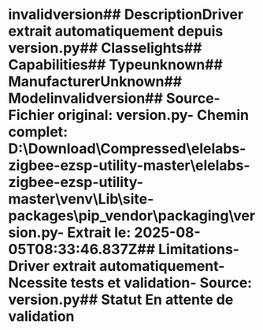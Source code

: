 # invalidversion##  DescriptionDriver extrait automatiquement depuis version.py##  Classelights##  Capabilities##  Typeunknown##  ManufacturerUnknown##  Modelinvalidversion##  Source- **Fichier original**: version.py- **Chemin complet**: D:\Download\Compressed\elelabs-zigbee-ezsp-utility-master\elelabs-zigbee-ezsp-utility-master\venv\Lib\site-packages\pip\_vendor\packaging\version.py- **Extrait le**: 2025-08-05T08:33:46.837Z##  Limitations- Driver extrait automatiquement- Ncessite tests et validation- Source: version.py##  Statut En attente de validation